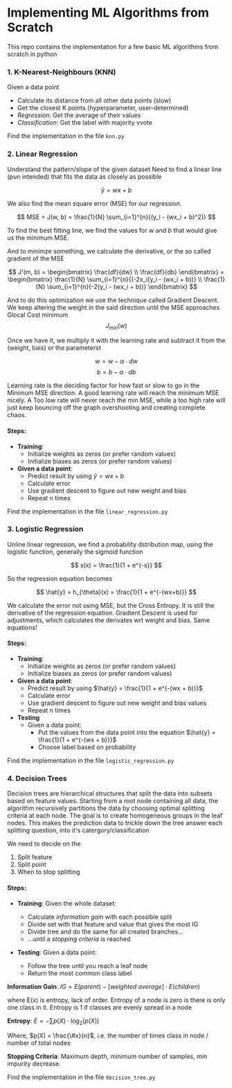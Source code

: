 # Implementing ML Algorithms from Scratch

This repo contains the implementation for a few basic ML algorithms from scratch in python

### 1. K-Nearest-Neighbours (KNN)

Given a data point

- Calculate its distance from all other data points (slow)
- Get the closest K points (hyperparameter, user-determined)
- _Regression_: Get the average of their values
- _Classification_: Get the label with majority vvote

Find the implementation in the file `knn.py`

### 2. Linear Regression

Understand the pattern/slope of the given dataset
Need to find a linear line (pun intended) that fits the data as closely as possible

$$ \hat{y} = wx + b $$

We also find the mean square error (MSE) for our regression.

$$ MSE = J(w, b) = \frac{1}{N} \sum_{i=1}^{n}{(y_i - (wx_i + b)^2)} $$

To find the best fitting line, we find the values for $w$ and $b$ that would give us the minimum MSE.

And to minimze something, we calculate the derivative, or the so called gradient of the MSE

$$ J'(m, b) = \begin{bmatrix} \frac{df}{dw} \\ \frac{df}{db} \end{bmatrix} = \begin{bmatrix} \frac{1}{N} \sum_{i=1}^{n}{(-2x_i(y_i - (wx_i + b))} \\ \frac{1}{N} \sum_{i=1}^{n}{-2(y_i - (wx_i + b))} \end{bmatrix} $$

And to do this optimization we use the technique called Gradient Descent. We keep altering the weight in the said direction until the MSE approaches Glocal Cost minimum $$ J_{min}(w) $$

Once we have it, we multiply it with the learning rate and subtract it from the (weight, bais) or the parameterst

$$ w = w - \alpha \cdot dw $$
$$ b = b - \alpha \cdot db $$

Learning rate is the deciding factor for how fast or slow to go in the Minimum MSE direction.
A good learning rate will reach the minimum MSE nicely.
A Too low rate will never reach the min MSE, while a too high rate will just keep bouncing off the graph overshooting and creating complete chaos.

#### **Steps**:

- **Training**:
  - Initialize weights as zeros (or prefer random values)
  - Initialize biases as zeros (or prefer random values)
- **Given a data point**:
  - Predict result by using $\hat{y} = wx + b$
  - Calculate error
  - Use gradient descent to figure out new weight and bias
  - Repeat n times

Find the implementation in the file `linear_regression.py`

### 3. Logistic Regression

Unline linear regression, we find a probability dstribution map, using the logistic function, generally the sigmoid function

$$ s(x) = \frac{1}{1 + e^{-x}} $$

So the regression equation becomes

$$ \hat{y} = h_{\theta}(x) = \frac{1}{1 + e^{-(wx+b)}} $$

We calculate the error not using MSE, but the Cross Entropy. It is still the derivative of the regression equation.
Gradient Descent is used for adjustments, which calculates the derivates wrt weight and bias. Same equations!

#### **Steps**:

- **Training**:
  - Initialize weights as zeros (or prefer random values)
  - Initialize biases as zeros (or prefer random values)
- **Given a data point**:
  - Predict result by using $\hat{y} = \frac{1}{1 + e^{-(wx + b)}}$
  - Calculate error
  - Use gradient descent to figure out new weight and bias values
  - Repeat n times
- **Testing**
  - Given a data point:
    - Put the values from the data point into the equation $\hat{y} = \frac{1}{1 + e^{-(wx + b)}}$
    - Choose label based on probability

Find the implementation in the file `logistic_regression.py`

### 4. Decision Trees

Decision trees are hierarchical structures that split the data into subsets based on feature values.
Starting from a root node containing all data, the algorithm recursively partitions the data by choosing optimal splitting criteria at each node.
The goal is to create homogeneous groups in the leaf nodes.
This makes the prediction data to trickle down the tree answer each splitting question, into it's catergory/classification

We need to decide on the
1. Split feature
2. Split point
3. When to stop splitting

#### **Steps**:

- **Training**:
  Given the whole dataset:
    - Calculate _information gain_ with each possible split
    - Divide set with that feature and value that gives the most IG
    - Divide tree and do the same for all created branches...
    - ...until a _stopping criteria_ is reached

- **Testing**:
  Given a data point:
    - Follow the tree until you reach a leaf node
    - Return the most common class label

**Information Gain**: $IG = E(parent) - [weighted\  average] \cdot E(children)$

where E(x) is entropy, lack of order.
Entropy of a node is zero is there is only one class in it.
Entropy is 1 if classes are evenly spread in a node

**Entropy**: $E = - \sum{p(X) \cdot log_2(p(X))}$

Where, $p(X) = \frac{\#x}{n}$, i.e. the number of times class in node / number of total nodes

**Stopping Criteria**: Maximum depth, minimum number of samples, min impurity decrease.

Find the implementation in the file `decision_tree.py`
